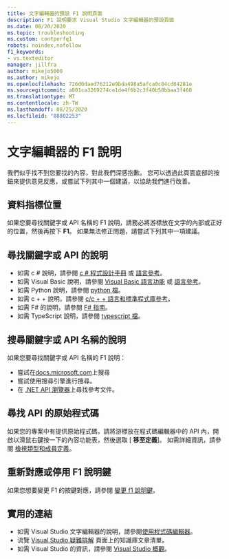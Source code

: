 ```yaml
---
title: 文字編輯器的預設 F1 說明頁面
description: F1 說明要求 Visual Studio 文字編輯器的預設頁面
ms.date: 08/20/2020
ms.topic: troubleshooting
ms.custom: contperfq1
robots: noindex,nofollow
f1_keywords:
- vs.texteditor
manager: jillfra
author: mikejo5000
ms.author: mikejo
ms.openlocfilehash: 726d0daed76212e9bda498a5afca0c84cd84281e
ms.sourcegitcommit: a801ca3269274ce1de4f6b2c3f40b58bbaa3f460
ms.translationtype: MT
ms.contentlocale: zh-TW
ms.lasthandoff: 08/25/2020
ms.locfileid: "88802253"
---
```

# <a name="f1-help-for-the-text-editor"></a>文字編輯器的 F1 說明

我們似乎找不到您要找的內容，對此我們深感抱歉。 您可以透過此頁面底部的按鈕來提供意見反應，或嘗試下列其中一個建議，以協助我們進行改善。

## <a name="cursor-position"></a>資料指標位置

如果您要尋找關鍵字或 API 名稱的 F1 說明，請務必將游標放在文字的內部或正好的位置，然後再按下 **F1**。 如果無法修正問題，請嘗試下列其中一項建議。

## <a name="find-help-on-a-keyword-or-api"></a>尋找關鍵字或 API 的說明

- 如需 c # 說明，請參閱 [c # 程式設計手冊](/dotnet/csharp/programming-guide/) 或 [語言參考](/dotnet/csharp/language-reference/)。
- 如需 Visual Basic 說明，請參閱 [Visual Basic 語言功能](/dotnet/visual-basic/programming-guide/language-features/) 或 [語言參考](/dotnet/visual-basic/language-reference/)。
- 如需 Python 說明，請參閱 [python 檔](https://docs.python.org/)。
- 如需 c + + 說明，請參閱 [c/c + + 語言和標準程式庫參考](/cpp/cpp/c-cpp-language-and-standard-libraries)。
- 如需 F# 的說明，請參閱 [F# 指南](/dotnet/fsharp/)。
- 如需 TypeScript 說明，請參閱 [typescript 檔](https://www.typescriptlang.org/docs)。

## <a name="search-for-help-on-a-keyword-or-api-name"></a>搜尋關鍵字或 API 名稱的說明

如果您要尋找關鍵字或 API 名稱的 F1 說明：
- 嘗試在[docs.microsoft.com](https://docs.microsoft.com)上搜尋
- 嘗試使用搜尋引擎進行搜尋。
- 在 [.NET API 瀏覽器](/dotnet/api/)上尋找參考文件。

## <a name="find-the-source-code-for-an-api"></a>尋找 API 的原始程式碼

如果您的專案中有提供原始程式碼，請將游標放在程式碼編輯器中的 API 內，開啟以滑鼠右鍵按一下的內容功能表，然後選取 [ **移至定義**]。 如需詳細資訊，請參閱 [檢視類型和成員定義](../../ide/go-to-and-peek-definition.md)。

## <a name="re-map-or-disable-the-f1-help-key"></a>重新對應或停用 F1 說明鍵

如果您想要變更 F1 的按鍵對應，請參閱 [變更 f1 說明鍵](../not-in-toc/change-f1-help-key.md)。

## <a name="useful-links"></a>實用的連結

- 如需 Visual Studio 文字編輯器的說明，請參閱[使用程式碼編輯器](../../ide/writing-code-in-the-code-and-text-editor.md)。
- 流覽 [Visual Studio 疑難排解](/troubleshoot/visualstudio/welcome-visual-studio/) 頁面上的知識庫文章清單。
- 如需 Visual Studio 的資訊，請參閱 [Visual Studio 概觀](../../get-started/visual-studio-ide.md)。
